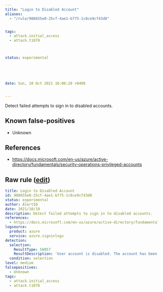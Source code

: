 ```yaml
---
title: "Login to Disabled Account"
aliases:
  - "/rule/908655e0-25cf-4ae1-b775-1c8ce9cf43d8"


tags:
  - attack.initial_access
  - attack.t1078



status: experimental





date: Sun, 10 Oct 2021 16:06:28 +0400


---
```


Detect failed attempts to sign in to disabled accounts.

<!--more-->


## Known false-positives

* Unknown



## References

* https://docs.microsoft.com/en-us/azure/active-directory/fundamentals/security-operations-privileged-accounts


## Raw rule ([edit](https://github.com/SigmaHQ/sigma/edit/master/rules/cloud/azure/azure_login_to_disabled_account.yml))
```yaml
title: Login to Disabled Account
id: 908655e0-25cf-4ae1-b775-1c8ce9cf43d8
status: experimental
author: AlertIQ
date: 2021/10/10  
description: Detect failed attempts to sign in to disabled accounts.
references:
  - https://docs.microsoft.com/en-us/azure/active-directory/fundamentals/security-operations-privileged-accounts
logsource:
  product: azure
  service: azure.signinlogs
detection:
  selection:
    ResultType: 50057
    ResultDescription: 'User account is disabled. The account has been disabled by an administrator.'
  condition: selection 
level: medium
falsepositives:
  - Unknown
tags:
  - attack.initial_access
  - attack.t1078

```
